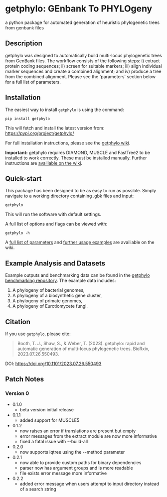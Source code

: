 # getphylo: GEnbank To PHYLOgeny
a python package for automated generation of heuristic phylogenetic trees from genbank files

## Description
getphylo was designed to automatically build multi-locus phylogenetic trees from GenBank files. The workflow consists of the following steps: i) extract protein coding sequences; ii) screen for suitable markers; iii) align individual marker sequences and create a combined alignment; and iv) produce a tree from the combined alignment. Please see the 'parameters' section below for a full list of parameters.

## Installation

The easiest way to install `getphylo` is using the command: 

`pip install getphylo`

This will fetch and install the latest version from: https://pypi.org/project/getphylo/

For full installation instructions, please see the [getphylo wiki](https://github.com/drboothtj/getphylo/wiki/Installation).

**Important:** getphylo requires DIAMOND, MUSCLE and FastTree2 to be installed to work correctly. These must be installed manually. Further instructions are [availiable on the wiki](https://github.com/drboothtj/getphylo/wiki/Installation).

## Quick-start
This package has been designed to be as easy to run as possible. Simply navigate to a working directory containing .gbk files and input:

`getphylo`

This will run the software with default settings.

A full list of options and flags can be viewed with:

`getphylo -h`

A [full list of parameters](https://github.com/drboothtj/getphylo/wiki/Parameter-List) and [further usage examples](https://github.com/drboothtj/getphylo/wiki/Advanced-Usage-(Case-Studies)) are availiable on the wiki.

## Example Analysis and Datasets
Example outputs and benchmarking data can be found in the [getphylo benchmarking repository](https://github.com/drboothtj/getphylo_benchmarking). The example data includes:

1. A phylogeny of bacterial genomes,
2. A phylogeny of a biosynthetic gene cluster,
3. A phylogeny of primate genomes,
4. A phylogeny of Eurotiomycete fungi.

## Citation
If you use `getphylo`, please cite:

> Booth, T. J., Shaw, S., & Weber, T. (2023). getphylo: rapid and automatic generation of multi-locus phylogenetic trees. BioRxiv, 2023.07.26.550493. 

DOI: https://doi.org/10.1101/2023.07.26.550493

## Patch Notes
### Version  0
- 0.1.0 
	- beta version initial release
- 0.1.1 
	- added support for MUSCLE5
- 0.1.2 
	- now raises an error if translations are present but empty
	- error messages from the extract module are now more informative
	- fixed a fatal issue with --build-all
- 0.2.0
	- now supports iqtree using the --method parameter
- 0.2.1
	- now able to provide custom paths for binary dependencies
	- parser now has argument groups and is more readable
	- file exists error message more informative
- 0.2.2
  - added error message when users attempt to input directory instead of a search string


